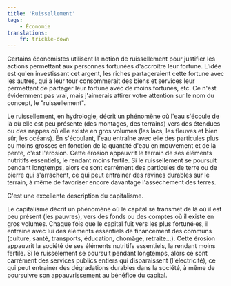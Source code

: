 ```yaml
---
title: 'Ruissellement'
tags:
    - Économie
translations:
    fr: trickle-down
---
```


Certains économistes utilisent la notion de ruissellement pour justifier les actions permettant aux personnes fortunées d'accroître leur fortune. L'idée est qu'en investissant cet argent, les riches partageraient cette fortune avec les autres, qui à leur tour consommerait des biens et services leur permettant de partager leur fortune avec de moins fortunés, etc. Ce n'est évidemment pas vrai, mais j'aimerais attirer votre attention sur le nom du concept, le "ruissellement".

Le ruissellement, en hydrologie, décrit un phénomène où l'eau s'écoule de là où elle est peu présente (des montages, des terrains) vers des étendues ou des nappes où elle existe en gros volumes (les lacs, les fleuves et bien sûr, les océans). En s'écoulant, l'eau entraîne avec elle des particules plus ou moins grosses en fonction de la quantité d'eau en mouvement et de la pente, c'est l'érosion. Cette érosion appauvrit le terrain de ses éléments nutritifs essentiels, le rendant moins fertile. Si le ruissellement se poursuit pendant longtemps, alors ce sont carrément des particules de terre ou de pierre qui s'arrachent, ce qui peut entrainer des ravines durables sur le terrain, à même de favoriser encore davantage l'assèchement des terres.

C'est une excellente description du capitalisme.

Le capitalisme décrit un phénomène où le capital se transmet de là où il est peu présent (les pauvres), vers des fonds ou des comptes où il existe en gros volumes. Chaque fois que le capital fuit vers les plus fortuné·es, il entraine avec lui des éléments essentiels de financement des communs (culture, santé, transports, éducation, chomâge, retraite…). Cette érosion appauvrit la société de ses éléments nutritifs essentiels, la rendant moins fertile. Si le ruisselement se poursuit pendant longtemps, alors ce sont carrément des services publics entiers qui disparaissent (l'électricité), ce qui peut entrainer des dégradations durables dans la société, à même de poursuivre son appauvrissement au bénéfice du capital.
